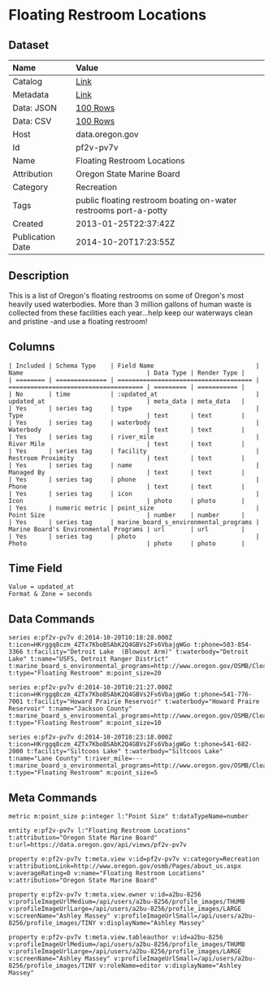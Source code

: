 # Floating Restroom Locations

## Dataset

| Name | Value |
| :--- | :---- |
| Catalog | [Link](https://catalog.data.gov/dataset/floating-restroom-locations-27f25) |
| Metadata | [Link](https://data.oregon.gov/api/views/pf2v-pv7v) |
| Data: JSON | [100 Rows](https://data.oregon.gov/api/views/pf2v-pv7v/rows.json?max_rows=100) |
| Data: CSV | [100 Rows](https://data.oregon.gov/api/views/pf2v-pv7v/rows.csv?max_rows=100) |
| Host | data.oregon.gov |
| Id | pf2v-pv7v |
| Name | Floating Restroom Locations |
| Attribution | Oregon State Marine Board |
| Category | Recreation |
| Tags | public floating restroom boating on-water restrooms port-a-potty |
| Created | 2013-01-25T22:37:42Z |
| Publication Date | 2014-10-20T17:23:55Z |

## Description

This is a list of Oregon's floating restrooms on some of Oregon's most heavily used waterbodies.  More than 3 million gallons of human waste is collected from these facilities each year...help keep our waterways clean and pristine -and use a floating restroom!

## Columns

```ls
| Included | Schema Type    | Field Name                            | Name                                  | Data Type | Render Type |
| ======== | ============== | ===================================== | ===================================== | ========= | =========== |
| No       | time           | :updated_at                           | updated_at                            | meta_data | meta_data   |
| Yes      | series tag     | type                                  | Type                                  | text      | text        |
| Yes      | series tag     | waterbody                             | Waterbody                             | text      | text        |
| Yes      | series tag     | river_mile                            | River Mile                            | text      | text        |
| Yes      | series tag     | facility                              | Restroom Proximity                    | text      | text        |
| Yes      | series tag     | name                                  | Managed By                            | text      | text        |
| Yes      | series tag     | phone                                 | Phone                                 | text      | text        |
| Yes      | series tag     | icon                                  | Icon                                  | photo     | photo       |
| Yes      | numeric metric | point_size                            | Point Size                            | number    | number      |
| Yes      | series tag     | marine_board_s_environmental_programs | Marine Board's Environmental Programs | url       | url         |
| Yes      | series tag     | photo                                 | Photo                                 | photo     | photo       |
```

## Time Field

```ls
Value = updated_at
Format & Zone = seconds
```

## Data Commands

```ls
series e:pf2v-pv7v d:2014-10-20T10:18:28.000Z t:icon=HKrggq8czm_4ZTx7KboBSAbK2Q4GBVs2Fs6VbajgWGo t:phone=503-854-3366 t:facility="Detroit Lake  (Blowout Arm)" t:waterbody="Detroit Lake" t:name="USFS, Detroit Ranger District" t:marine_board_s_environmental_programs=http://www.oregon.gov/OSMB/Clean/pages/index.aspx t:type="Floating Restroom" m:point_size=20

series e:pf2v-pv7v d:2014-10-20T10:21:27.000Z t:icon=HKrggq8czm_4ZTx7KboBSAbK2Q4GBVs2Fs6VbajgWGo t:phone=541-776-7001 t:facility="Howard Prairie Reservoir" t:waterbody="Howard Praire Reservoir" t:name="Jackson County" t:marine_board_s_environmental_programs=http://www.oregon.gov/OSMB/Clean/pages/index.aspx t:type="Floating Restroom" m:point_size=10

series e:pf2v-pv7v d:2014-10-20T10:23:18.000Z t:icon=HKrggq8czm_4ZTx7KboBSAbK2Q4GBVs2Fs6VbajgWGo t:phone=541-682-2000 t:facility="Siltcoos Lake" t:waterbody="Siltcoos Lake" t:name="Lane County" t:river_mile=--- t:marine_board_s_environmental_programs=http://www.oregon.gov/OSMB/Clean/pages/index.aspx t:type="Floating Restroom" m:point_size=5
```

## Meta Commands

```ls
metric m:point_size p:integer l:"Point Size" t:dataTypeName=number

entity e:pf2v-pv7v l:"Floating Restroom Locations" t:attribution="Oregon State Marine Board" t:url=https://data.oregon.gov/api/views/pf2v-pv7v

property e:pf2v-pv7v t:meta.view v:id=pf2v-pv7v v:category=Recreation v:attributionLink=http://www.oregon.gov/osmb/Pages/about_us.aspx v:averageRating=0 v:name="Floating Restroom Locations" v:attribution="Oregon State Marine Board"

property e:pf2v-pv7v t:meta.view.owner v:id=a2bu-8256 v:profileImageUrlMedium=/api/users/a2bu-8256/profile_images/THUMB v:profileImageUrlLarge=/api/users/a2bu-8256/profile_images/LARGE v:screenName="Ashley Massey" v:profileImageUrlSmall=/api/users/a2bu-8256/profile_images/TINY v:displayName="Ashley Massey"

property e:pf2v-pv7v t:meta.view.tableauthor v:id=a2bu-8256 v:profileImageUrlMedium=/api/users/a2bu-8256/profile_images/THUMB v:profileImageUrlLarge=/api/users/a2bu-8256/profile_images/LARGE v:screenName="Ashley Massey" v:profileImageUrlSmall=/api/users/a2bu-8256/profile_images/TINY v:roleName=editor v:displayName="Ashley Massey"
```